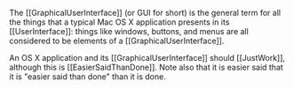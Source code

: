 The [[GraphicalUserInterface]] (or GUI for short) is the general term for all the things that a typical Mac OS X application presents in its [[UserInterface]]: things like windows, buttons, and menus are all considered to be elements of a [[GraphicalUserInterface]].

An OS X application and its [[GraphicalUserInterface]] should [[JustWork]], although this is [[EasierSaidThanDone]]. Note also that it is easier said that it is "easier said than done" than it is done.